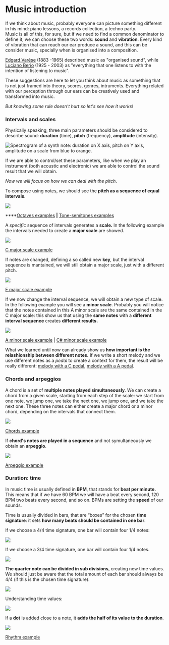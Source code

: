 # Music introduction

If we think about music, probably everyone can picture something different in his mind: piano lessons, a records collection, a techno party.  
Music is all of this, for sure, but if we need to find a common denominator to define it, we can choose these two words: **sound** and **vibration**. Every kind of vibration that can reach our ear produce a sound, and this can be consider music, specially when is organised into a composition.  
  
[Edgard Varèse](https://en.wikipedia.org/wiki/Edgard_Var%C3%A8se) \(1883 -1965\) described music as "organised sound", while [Luciano Berio](https://en.wikipedia.org/wiki/Luciano_Berio) \(1925 - 2003\) as "everything that one listens to with the intention of listening to music".

These suggestions are here to let you think about music as something that is not just framed into theory, scores, genres, intruments. Everything related with our perception through our ears can be creatively used and transformed into music.

_But knowing some rule doesn't hurt so let's see how it works!_

### Intervals and scales

Physically speaking, three main parameters should be considered to describe sound: **duration** \(time\), **pitch** \(frequency\), **amplitude** \(intensity\).   


![Spectrogram of a synth note: duration on X axis, pitch on Y axis, amplitude  on a scale from blue to orange.](../../.gitbook/assets/immagine%20%2810%29.png)

If we are able to control/set these parameters, like when we play an instrument \(both acoustic and electronic\) we are able to control the sound result that we will obtain. 

_Now we will focus on how we can deal with the pitch_.

To compose using notes, we should see the **pitch as a sequence of equal intervals.**

![](../../.gitbook/assets/immagine%20%288%29.png)

\*\*\*\*[Octaves examples](https://beepbox.co/#8n31s0k0l00e01t2mm0a7g01j07i0r1o3210T5v1L4u23q1d5f9y2z7C0c0h3H_RRtrAyzrrjriiT5v1L4u23q1d5f9y2z7C0c0h3H_RRtrAyzrrjriiT1v1L4ua8q3d4f7y1z1C0c1AbFhB2V2Q2ae1Pa514E0001T4v1L4uf0q1z6666ji8k8k3jSBKSJJAArriiiiii07JCABrzrrrrrrr00YrkqHrsrrrrjr005zrAqzrjzrrqr1jRjrqGGrrzsrsA099ijrABJJJIAzrrtirqrqjqixzsrAjrqjiqaqqysttAJqjikikrizrHtBJJAzArzrIsRCITKSS099ijrAJS____Qg99habbCAYrDzh00b0h0h4gp1fFKDWI0kTjYl0000) **\|** [Tone-semitones examples](https://beepbox.co/#8n31sbk0l00e01t2mm0a7g01j07i0r1o3210T5v1L4u23q1d5f9y2z7C0c0h3H_RRtrAyzrrjriiT5v1L4u23q1d5f9y2z7C0c0h3H_RRtrAyzrrjriiT1v1L4ua8q3d4f7y1z1C0c1AbFhB2V2Q2ae1Pa514E0001T4v1L4uf0q1z6666ji8k8k3jSBKSJJAArriiiiii07JCABrzrrrrrrr00YrkqHrsrrrrjr005zrAqzrjzrrqr1jRjrqGGrrzsrsA099ijrABJJJIAzrrtirqrqjqixzsrAjrqjiqaqqysttAJqjikikrizrHtBJJAzArzrIsRCITKSS099ijrAJS____Qg99habbCAYrDzh00b018h4gp1r0aq_wLwi-ALFbZ9v05Z9vinw000)

A _specific_ sequence of intervals generates a **scale.** In the following example the intervals needed to create a **major scale** are showed.

![](../../.gitbook/assets/immagine%20%2814%29.png)

[C major scale example](https://beepbox.co/#8n31s6k0l00e00t2mm0a7g00j07i0r1o3210T5v1L4u23q1d5f9y2z7C0c0h3H_RRtrAyzrrjriiT5v1L4u23q1d5f9y2z7C0c0h3H_RRtrAyzrrjriiT1v1L4ua8q3d4f7y1z1C0c1AbFhB2V2Q2ae1Pa514E0001T4v1L4uf0q1z6666ji8k8k3jSBKSJJAArriiiiii07JCABrzrrrrrrr00YrkqHrsrrrrjr005zrAqzrjzrrqr1jRjrqGGrrzsrsA099ijrABJJJIAzrrtirqrqjqixzsrAjrqjiqaqqysttAJqjikikrizrHtBJJAzArzrIsRCITKSS099ijrAJS____Qg99habbCAYrDzh00b0h4p1r0aq_y1wo2O1wrZYB15Zhvinw000)

If notes are changed, defining a so called new **key**, but the interval sequence is mantained, we will still obtain a major scale, just with a different pitch.

![](../../.gitbook/assets/immagine%20%2823%29.png)

[E major scale example](https://beepbox.co/#8n31s6k4l00e00t2mm0a7g00j07i0r1o3210T5v1L4u23q1d5f9y2z7C0c0h3H_RRtrAyzrrjriiT5v1L4u23q1d5f9y2z7C0c0h3H_RRtrAyzrrjriiT1v1L4ua8q3d4f7y1z1C0c1AbFhB2V2Q2ae1Pa514E0001T4v1L4uf0q1z6666ji8k8k3jSBKSJJAArriiiiii07JCABrzrrrrrrr00YrkqHrsrrrrjr005zrAqzrjzrrqr1jRjrqGGrrzsrsA099ijrABJJJIAzrrtirqrqjqixzsrAjrqjiqaqqysttAJqjikikrizrHtBJJAzArzrIsRCITKSS099ijrAJS____Qg99habbCAYrDzh00b0h4p1r0aq_y1wo2O1wrZYB15Zhvinw000)

If we now change the interval sequence, we will obtain a new type of scale. In the following example you will see a **minor scale**. Probably you will notice that the notes contained in this A minor scale are the same contained in the C major scale: this show us that using the **same notes** with a **different interval sequence** creates **different results.**

![](../../.gitbook/assets/immagine%20%282%29.png)

[A minor scale example](https://beepbox.co/#8n31s7k9l00e00t2mm0a7g00j07i0r1o3210T5v1L4u23q1d5f9y2z7C0c0h3H_RRtrAyzrrjriiT5v1L4u23q1d5f9y2z7C0c0h3H_RRtrAyzrrjriiT1v1L4ua8q3d4f7y1z1C0c1AbFhB2V2Q2ae1Pa514E0001T4v1L4uf0q1z6666ji8k8k3jSBKSJJAArriiiiii07JCABrzrrrrrrr00YrkqHrsrrrrjr005zrAqzrjzrrqr1jRjrqGGrrzsrsA099ijrABJJJIAzrrtirqrqjqixzsrAjrqjiqaqqysttAJqjikikrizrHtBJJAzArzrIsRCITKSS099ijrAJS____Qg99habbCAYrDzh00b0h4p1r0aq_y1w86O0wrZYB15Zhvinw000) \| [C\# minor scale example](https://beepbox.co/#8n31s7k1l00e00t2mm0a7g00j07i0r1o3210T5v1L4u23q1d5f9y2z7C0c0h3H_RRtrAyzrrjriiT5v1L4u23q1d5f9y2z7C0c0h3H_RRtrAyzrrjriiT1v1L4ua8q3d4f7y1z1C0c1AbFhB2V2Q2ae1Pa514E0001T4v1L4uf0q1z6666ji8k8k3jSBKSJJAArriiiiii07JCABrzrrrrrrr00YrkqHrsrrrrjr005zrAqzrjzrrqr1jRjrqGGrrzsrsA099ijrABJJJIAzrrtirqrqjqixzsrAjrqjiqaqqysttAJqjikikrizrHtBJJAzArzrIsRCITKSS099ijrAJS____Qg99habbCAYrDzh00b0h4p1r0aq_y1w86O0wrZYB15Zhvinw000)

What we learned until now can already show us **how important is the relashionship between different notes.** If we write a short melody and we use different notes as a _pedal_ to create a context for them, the result will be really different: [melody with a C pedal](https://beepbox.co/#8n31s6k0l00e03t22m2a7g0fj07i0r1o3210T0v1L4u10q0d0f8y0z1C2w2c0h0T0v1L4u13q1d1f7y1z1C0w5c0h1T1v1L4uc7q1d4f6y1z1C0c0A6F1B2V1Q5209Pca84E0021T2v1L4u15q0d1f8y0z1C2w0b4h400000000h4g000000014h000000004h400000000p1oFHZwwpa2xp5dHW82CZ7-0000), [melody with a A pedal](https://beepbox.co/#8n31s6k0l00e03t22m2a7g0fj07i0r1o3210T0v1L4u10q0d0f8y0z1C2w2c0h0T0v1L4u13q1d1f7y1z1C0w5c0h1T1v1L4uc7q1d4f6y1z1C0c0A6F1B2V1Q5209Pca84E0021T2v1L4u15q0d1f8y0z1C2w0b4h400000000h4g000000014h000000004h400000000p1pFHZwwpa2xp5dHW82CZ7Qw0000).

### Chords and arpeggios

A chord is a set of **multiple notes played simultaneously**. We can create a chord from a given scale, starting from each step of the scale: we start from one note, we jump one, we take the next one, we jump one, and we take the next one. These three notes can either create a major chord or a minor chord, depending on the intervals that connect them.

![](../../.gitbook/assets/immagine%20%2822%29.png)

[Chords example](https://beepbox.co/#8n31s6k0l00e00t2mm0a7g00j07i0r1o3210T5v1L4u23q1d5f9y2z7C0c0h3H_RRtrAyzrrjriiT5v1L4u23q1d5f9y2z7C0c0h3H_RRtrAyzrrjriiT1v1L4ua8q3d4f7y1z1C0c1AbFhB2V2Q2ae1Pa514E0001T4v1L4uf0q1z6666ji8k8k3jSBKSJJAArriiiiii07JCABrzrrrrrrr00YrkqHrsrrrrjr005zrAqzrjzrrqr1jRjrqGGrrzsrsA099ijrABJJJIAzrrtirqrqjqixzsrAjrqjiqaqqysttAJqjikikrizrHtBJJAzArzrIsRCITKSS099ijrAJS____Qg99habbCAYrDzh00b0h4p1s0bCWvweCrFZaWq_yC2bWy-AL0000)

If **chord's notes are played in a sequence** and not symultaneously we obtain an **arpeggio**.

![](../../.gitbook/assets/immagine%20%2818%29.png)

[Arpeggio example](https://beepbox.co/#8n31s6k0l00e03t4Im0a7g0fj07i0r1o3210T0v1L4u10q0d0f8y0z1C2w2c0h0T1v1L4u91q1d4f6y2z1C0c2AbF6B8V9Q28c0Pb745E0001T1v1L4uc6q1d4f8y1z9C0c0A6F1B2VgQ0507P7c62E0011T4v1L4uf0q1z6666ji8k8k3jSBKSJJAArriiiiii07JCABrzrrrrrrr00YrkqHrsrrrrjr005zrAqzrjzrrqr1jRjrqGGrrzsrsA099ijrABJJJIAzrrtirqrqjqixzsrAjrqjiqaqqysttAJqjikikrizrHtBJJAzArzrIsRCITKSS099ijrAJS____Qg99habbCAYrDzh00b4x800000000h4g000000014h000000004h400000000p1pFH_Ee-CGCGD0glJdldl800000)

### Duration: time

In music time is usually defined in **BPM**, that stands for **beat per minute.** This means that if we have 60 BPM we will have a beat every second, 120 BPM two beats every second, and so on. BPMs are setting the **speed** of our sounds.

Time is usually divided in bars, that are “boxes” for the chosen **time signature**: it sets **how many beats should be contained in one bar**.

If we choose a 4/4 time signature, one bar will contain four 1/4 notes:

![](../../.gitbook/assets/immagine%20%286%29.png)

If we choose a 3/4 time signature, one bar will contain four 1/4 notes.

![](../../.gitbook/assets/immagine%20%2820%29.png)

**The quarter note can be divided in sub divisions**, creating new time values. We should just be aware that the total amount of each bar should always be 4/4 \(if this is the chosen time signature\).

![](../../.gitbook/assets/immagine%20%2827%29.png)

Understanding time values:

![](../../.gitbook/assets/immagine%20%289%29.png)

If a **dot** is added close to a note, it **adds the half of its value to the duration**.

![](../../.gitbook/assets/immagine%20%2812%29.png)

[Rhythm example](https://beepbox.co/#8n31s0k0l00e00t1Um0a7g00j07i0r1o3210T1v1L4u83q3d1f8y1z2C0c2AbF6B2V3Q0572P9995E0001T5v1L4u20q1d5f6y3z8C0c0h1H_SRJ4AAAwAAAAbT0v1L4u00q0d0f8y0z1C2w2c0h0T4v1L4uf0q1z6666ji8k8k3jSBKSJJAArriiiiii07JCABrzrrrrrrr00YrkqHrsrrrrjr005zrAqzrjzrrqr1jRjrqGGrrzsrsA099ijrABJJJIAzrrtirqrqjqixzsrAjrqjiqaqqysttAJqjikikrizrHtBJJAzArzrIsRCITKSS099ijrAJS____Qg99habbCAYrDzh00b004p2120000FGjCpj04Qpjd6ln5sln5sln5sln5sln5sln5slnyxtyH9jajIQXePIQXePIQw0) 

